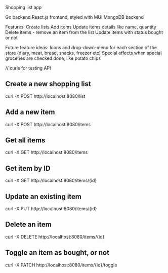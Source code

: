 Shopping list app

Go backend
React.js frontend, styled with MUI
MongoDB backend

Features:
Create lists
Add items
Update items details like name, quantity
Delete items - remove an item from the list
Update items with status bought or not


Future feature ideas:
Icons and drop-down-menu for each section of the store (diary, meat, bread, snacks, freezer etc)
Special effects when special groceries are checked done, like potato chips


// curls for testing API

## Create a new shopping list
curl -X POST http://localhost:8080/list

## Add a new item
curl -X POST http://localhost:8080/items

## Get all items
curl -X GET http://localhost:8080/items

## Get item by ID
curl -X GET http://localhost:8080/items/{id}

## Update an existing item
curl -X PUT http://localhost:8080/items/{id}

## Delete an item
curl -X DELETE http://localhost:8080/items/{id}

## Toggle an item as bought, or not
curl -X PATCH http://localhost:8080/items/{id}/toggle